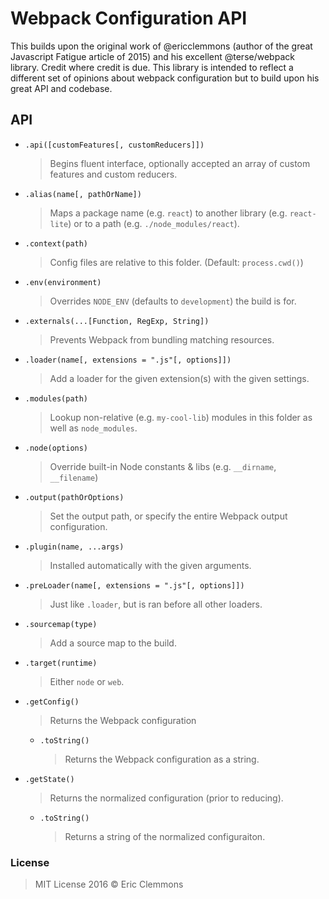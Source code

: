 # Webpack Configuration API

This builds upon the original work of @ericclemmons (author of the great Javascript Fatigue article of 2015) and his excellent @terse/webpack library.  Credit where credit is due.  This library is intended to reflect a different set of opinions about webpack configuration but to build upon his great API and codebase.

## API

- `.api([customFeatures[, customReducers]])`

  > Begins fluent interface, optionally accepted an array of custom features
  > and custom reducers.

- `.alias(name[, pathOrName])`

  > Maps a package name (e.g. `react`) to another library
  > (e.g. `react-lite`) or to a path (e.g. `./node_modules/react`).

- `.context(path)`

  > Config files are relative to this folder. (Default: `process.cwd()`)

- `.env(environment)`

  > Overrides `NODE_ENV` (defaults to `development`) the build is for.

- `.externals(...[Function, RegExp, String])`

  > Prevents Webpack from bundling matching resources.

- `.loader(name[, extensions = ".js"[, options]])`

  > Add a loader for the given extension(s) with the given settings.

- `.modules(path)`

  > Lookup non-relative (e.g. `my-cool-lib`) modules in this folder
  > as well as `node_modules`.

- `.node(options)`

  > Override built-in Node constants & libs (e.g. `__dirname`, `__filename`)

- `.output(pathOrOptions)`

  > Set the output path, or specify the entire Webpack output configuration.

- `.plugin(name, ...args)`

  > Installed automatically with the given arguments.

- `.preLoader(name[, extensions = ".js"[, options]])`

  > Just like `.loader`, but is ran before all other loaders.

- `.sourcemap(type)`

  > Add a source map to the build.

- `.target(runtime)`

  > Either `node` or `web`.

- `.getConfig()`

  > Returns the Webpack configuration

  - `.toString()`

    > Returns the Webpack configuration as a string.

- `.getState()`

  > Returns the normalized configuration (prior to reducing).

  - `.toString()`

    > Returns a string of the normalized configuraiton.

### License

> MIT License 2016 © Eric Clemmons

[webpack]: https://webpack.github.io/
